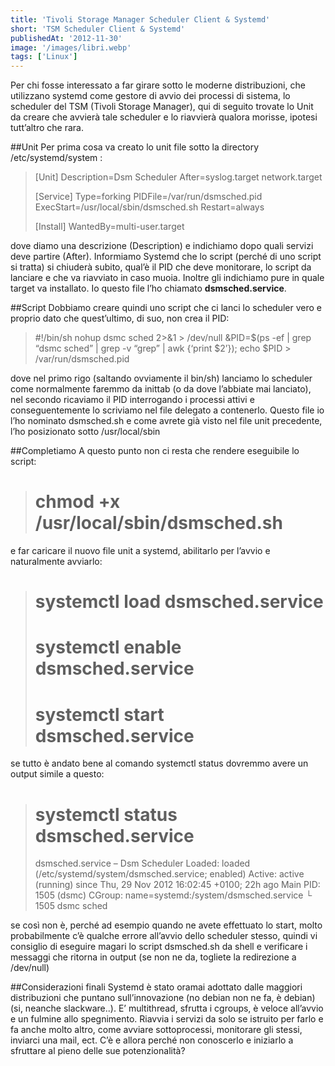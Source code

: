 ```yaml
---
title: 'Tivoli Storage Manager Scheduler Client & Systemd'
short: 'TSM Scheduler Client & Systemd'
publishedAt: '2012-11-30'
image: '/images/libri.webp'
tags: ['Linux']
---
```


Per chi fosse interessato a far girare sotto le moderne distribuzioni, che utilizzano systemd come gestore di avvio dei processi di sistema, lo scheduler del TSM (Tivoli Storage Manager), qui di seguito trovate lo Unit da creare che avvierà tale scheduler e lo riavvierà qualora morisse, ipotesi tutt’altro che rara.

##Unit
Per prima cosa va creato lo unit file sotto la directory /etc/systemd/system :

>[Unit]
>Description=Dsm Scheduler
>After=syslog.target network.target
>
>[Service]
>Type=forking
>PIDFile=/var/run/dsmsched.pid
>ExecStart=/usr/local/sbin/dsmsched.sh
>Restart=always
>
>[Install]
>WantedBy=multi-user.target

dove diamo una descrizione (Description) e indichiamo dopo quali servizi deve partire (After). Informiamo Systemd che lo script (perché di uno script si tratta) si chiuderà subito, qual’è il PID che deve monitorare, lo script da lanciare e che va riavviato in caso muoia. Inoltre gli indichiamo pure in quale target va installato.
Io questo file l’ho chiamato **dsmsched.service**.

##Script
Dobbiamo creare quindi uno script che ci lanci lo scheduler vero e proprio dato che quest’ultimo, di suo, non crea il PID:

>#!/bin/sh
>nohup dsmc sched 2>&1 > /dev/null &PID=$(ps -ef | grep “dsmc sched” | grep -v “grep” | awk {‘print $2’});
>echo $PID > /var/run/dsmsched.pid

dove nel primo rigo (saltando ovviamente il bin/sh) lanciamo lo scheduler come normalmente faremmo da inittab (o da dove l’abbiate mai lanciato), nel secondo ricaviamo il PID interrogando i processi attivi e conseguentemente lo scriviamo nel file delegato a contenerlo.
Questo file io l’ho nominato dsmsched.sh e come avrete già visto nel file unit precedente, l’ho posizionato sotto /usr/local/sbin

##Completiamo
A questo punto non ci resta che rendere eseguibile lo script:
># chmod +x /usr/local/sbin/dsmsched.sh
e far caricare il nuovo file unit a systemd, abilitarlo per l’avvio e naturalmente avviarlo:
># systemctl load dsmsched.service
># systemctl enable dsmsched.service
># systemctl start dsmsched.service
se tutto è andato bene al comando systemctl status dovremmo avere un output simile a questo:
># systemctl status dsmsched.service
>dsmsched.service – Dsm Scheduler
>Loaded: loaded (/etc/systemd/system/dsmsched.service; enabled)
>Active: active (running) since Thu, 29 Nov 2012 16:02:45 +0100; 22h ago
>Main PID: 1505 (dsmc)
>CGroup: name=systemd:/system/dsmsched.service
>        └ 1505 dsmc sched

se così non è, perché ad esempio quando ne avete effettuato lo start, molto probabilmente c’è qualche errore all’avvio dello scheduler stesso, quindi vi consiglio di eseguire magari lo script dsmsched.sh da shell e verificare i messaggi che ritorna in output (se non ne da, togliete la redirezione a /dev/null)

##Considerazioni finali
Systemd è stato oramai adottato dalle maggiori distribuzioni che puntano sull’innovazione (no debian non ne fa, è debian) (si, neanche slackware..). E’ multithread, sfrutta i cgroups, è veloce all’avvio e un fulmine allo spegnimento. Riavvia i servizi da solo se istruito per farlo e fa anche molto altro, come avviare sottoprocessi, monitorare gli stessi, inviarci una mail, ect.
C’è e allora perché non conoscerlo e iniziarlo a sfruttare al pieno delle sue potenzionalità?